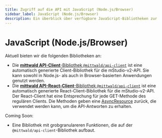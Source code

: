 ```yaml
---
title: Zugriff auf die API mit JavaScript (Node.js/Browser)
sidebar_label: JavaScript (Node.js/Browser)
description: Ein überblick über verfügbare JavaScript-Bibliotheken zur Nutzung mit der mittwald-API.
---
```


# JavaScript (Node.js/Browser)

Aktuell bieten wir die folgenden Bibliotheken an:

- Die [**mittwald API-Client**-Bibliothek `@mittwald/api-client`](https://github.com/mittwald/api-client-js/tree/master/packages/mittwald#mittwald-api-javascript-client) ist eine automatisch generierte Client-Bibliothek für die mStudio-v2-API. Sie kann sowohl in Node.js- als auch in Browser-basierten Anwendungen genutzt werden.
- Die [**mittwald API-React-Client**-Bibliothek `@mittwald/api-client`](https://github.com/mittwald/api-client-js/tree/master/packages/mittwald#usage-in-react) ist eine automatisch generierte React-Client-Bibliothek für die mStudio-v2-API. Der React-Client hat eine Entsprechung für jede GET-Methode des regulären Clients. Die Methoden geben eine [AsyncResource](https://www.npmjs.com/package/@mittwald/react-use-promise#async-resource-1) zurück, die verwendet werden kann, um die API-Antworten zu erhalten.

Coming Soon:

- Eine Bibliothek mit grobgranulareren Funktionen, die auf der `@mittwald/api-client`-Bibliothek aufbaut.
